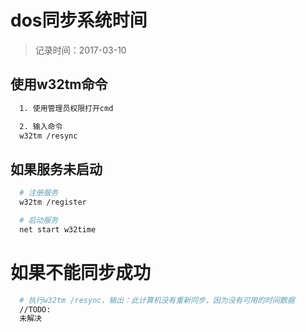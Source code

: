 # dos同步系统时间
> 记录时间：2017-03-10

## 使用w32tm命令

```bash
  1. 使用管理员权限打开cmd

  2. 输入命令
  w32tm /resync
```

## 如果服务未启动
```bash
  # 注册服务
  w32tm /register

  # 启动服务
  net start w32time
```

# 如果不能同步成功
```bash
  # 执行w32tm /resync，输出：此计算机没有重新同步，因为没有可用的时间数据
  //TODO:
  未解决
```